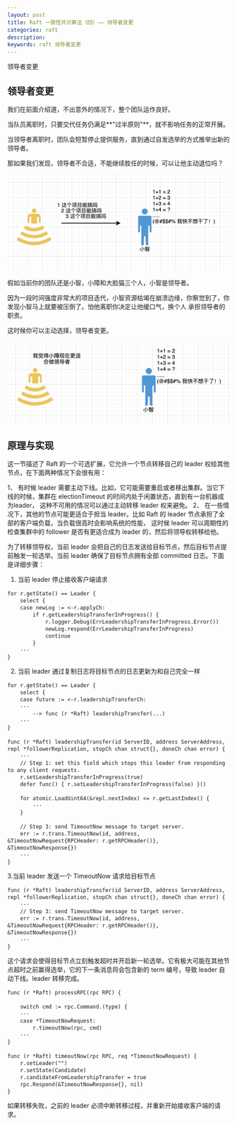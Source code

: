 ```yaml
---
layout: post
title: Raft 一致性共识算法（四）—— 领导者变更
categories: raft 
description: 
keywords: raft 领导者变更
---
```


领导者变更

## 领导者变更

我们在前面介绍道，不出意外的情况下，整个团队运作良好。

当队员离职时，只要交代任务仍满足**"过半原则"**，就不影响任务的正常开展。

当领导者离职时，团队会短暂停止提供服务，直到通过自发选举的方式推举出新的领导者。

那如果我们发现，领导者不合适，不能继续胜任的时候，可以让他主动退位吗？

![](/images/posts/Raft/领导者变更.png)

假如当前你的团队还是小智，小障和大脸猫三个人，小智是领导者。

因为一段时间强度非常大的项目迭代，小智资源枯竭在崩溃边缘，你察觉到了，你发现小智马上就要被压倒了。怕他离职你决定让他缓口气，换个人
承担领导者的职责。

这时候你可以主动选择，领导者变更。

![](/images/posts/Raft/领导者变更1.png)

## 原理与实现

这一节描述了 Raft 的一个可选扩展，它允许一个节点转移自己的 leader 权给其他节点，在下面两种情况下会很有用：

1、 有时候 leader 需要主动下线。比如，它可能需要重启或者移出集群。当它下线的时候，集群在 electionTimeout 的时间内处于闲置状态，直到有一台机器成为leader，
这种不可用的情况可以通过主动转移 leader 权来避免。
2、 在一些情况下，其他的节点可能更适合于担当 leader。比如 Raft 的 leader 节点承担了全部的客户端负载，当负载很高时会影响系统的性能，
这时候 leader 可以周期性的检查集群中的 follower 是否有更适合成为 leader 的，然后将领导权转移给他。

为了转移领导权，当前 leader 会把自己的日志发送给目标节点，然后目标节点提前触发一轮选举。当前 leader 确保了目标节点拥有全部 committed 日志。下面是详细步骤：

1. 当前 leader 停止接收客户端请求

```
for r.getState() == Leader {
    select {
    case newLog := <-r.applyCh:
        if r.getLeadershipTransferInProgress() {
            r.logger.Debug(ErrLeadershipTransferInProgress.Error())
            newLog.respond(ErrLeadershipTransferInProgress)
            continue
        }
    ···
}
```
2. 当前 leader 通过复制日志将目标节点的日志更新为和自己完全一样

```
for r.getState() == Leader {
    select {
    case future := <-r.leadershipTransferCh:
    ···
        --> func (r *Raft) leadershipTransfer(...)
    ···
}

func (r *Raft) leadershipTransfer(id ServerID, address ServerAddress, repl *followerReplication, stopCh chan struct{}, doneCh chan error) {
    ···
	// Step 1: set this field which stops this leader from responding to any client requests.
	r.setLeadershipTransferInProgress(true)
	defer func() { r.setLeadershipTransferInProgress(false) }()

	for atomic.LoadUint64(&repl.nextIndex) <= r.getLastIndex() {
        ···
    }
    
    // Step 3: send TimeoutNow message to target server.
    err := r.trans.TimeoutNow(id, address, &TimeoutNowRequest{RPCHeader: r.getRPCHeader()}, &TimeoutNowResponse{})
    ···
}
```

3.当前 leader 发送一个 TimeoutNow 请求给目标节点

```
func (r *Raft) leadershipTransfer(id ServerID, address ServerAddress, repl *followerReplication, stopCh chan struct{}, doneCh chan error) {
    ···
    // Step 3: send TimeoutNow message to target server.
    err := r.trans.TimeoutNow(id, address, &TimeoutNowRequest{RPCHeader: r.getRPCHeader()}, &TimeoutNowResponse{})
    ···
}
```

这个请求会使得目标节点立刻触发超时并开启新一轮选举。它有极大可能在其他节点超时之前赢得选举，它的下一条消息将会包含新的 term 编号，导致 leader 自动下线。leader 转移完成。
```
func (r *Raft) processRPC(rpc RPC) {

	switch cmd := rpc.Command.(type) {
    ···
	case *TimeoutNowRequest:
		r.timeoutNow(rpc, cmd)
    ···
}

func (r *Raft) timeoutNow(rpc RPC, req *TimeoutNowRequest) {
	r.setLeader("")
	r.setState(Candidate)
	r.candidateFromLeadershipTransfer = true
	rpc.Respond(&TimeoutNowResponse{}, nil)
}

```

如果转移失败，之前的 leader 必须中断转移过程，并重新开始接收客户端的请求。



